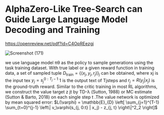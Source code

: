 # AlphaZero-Like Tree-Search can Guide Large Language Model Decoding and Training

https://openreview.net/pdf?id=C4OpREezgj

![Screenshot (171)](https://github.com/user-attachments/assets/43998cda-4b4e-4af9-9db6-5712e5cb15d2)

we use language model πθ as the policy to sample generations using the task training dataset. With true
label or a given reward function in training data, a set of
sampled tuple $`D_{\text{train}} = \{(x_j, y_j, r_j)\}_j`$ can be
obtained, where xj is the input tex   $`y_j = s_j^{0:T_j-1}`$  1
is the output text of Tjsteps and $`r_j = R(y_j | x_j)`$ is the ground-truth
reward. Similar to the critic training in most RL algorithms,
we construct the value target z
jt by TD-λ (Sutton, 1988) or MC estimate (Sutton & Barto, 2018) on each single step t .The value network is optimized by mean squared error:
$`L(\varphi) = \mathbb{E}_{D} \left[ \sum_{j=1}^{T-1} \sum_{t=0}^{j-1} \left\| v_\varphi(s_{j, 0:t} | x_j) - z_{j, t} \right\|^2_2 \right]`$
